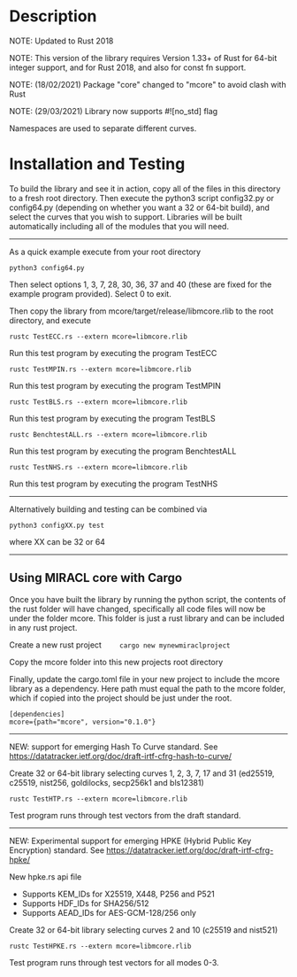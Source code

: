 # Description

NOTE: Updated to Rust 2018

NOTE: This version of the library requires Version 1.33+ of Rust for 64-bit 
integer support, and for Rust 2018, and also for const fn support.

NOTE: (18/02/2021) Package "core" changed to "mcore" to avoid clash with Rust

NOTE: (29/03/2021) Library now supports #![no_std] flag

Namespaces are used to separate different curves.

# Installation and Testing

To build the library and see it in action, copy all of the files in this 
directory to a fresh root directory. Then execute the python3 script 
config32.py or config64.py (depending on whether you want a 32 or 64-bit 
build), and select the curves that you wish to support. Libraries will be 
built automatically including all of the modules that you will need.

-----------------------------------------

As a quick example execute from your root directory

    python3 config64.py

Then select options 1, 3, 7, 28, 30, 36, 37 and 40 (these are fixed for 
the example program provided). Select 0 to exit.

Then copy the library from mcore/target/release/libmcore.rlib to the
root directory, and execute

    rustc TestECC.rs --extern mcore=libmcore.rlib

Run this test program by executing the program TestECC

    rustc TestMPIN.rs --extern mcore=libmcore.rlib

Run this test program by executing the program TestMPIN

    rustc TestBLS.rs --extern mcore=libmcore.rlib

Run this test program by executing the program TestBLS

    rustc BenchtestALL.rs --extern mcore=libmcore.rlib

Run this test program by executing the program BenchtestALL

    rustc TestNHS.rs --extern mcore=libmcore.rlib

Run this test program by executing the program TestNHS

-------------------------------------------------

Alternatively building and testing can be combined via

    python3 configXX.py test

where XX can be 32 or 64

-------------------------------------------------

## Using MIRACL core with Cargo

Once you have built the library by running the python script, the contents of the rust folder will have changed, specifically all code files will now be under the folder mcore. This folder is just a rust library and can be included in any rust project.

Create a new rust project
```    cargo new mynewmiraclproject```

Copy the mcore folder into this new projects root directory

Finally, update the cargo.toml file in your new project to include the mcore library as a dependency. Here path must equal the path to the mcore folder, which if copied into the project should be just under the root.
```
[dependencies]
mcore={path="mcore", version="0.1.0"}
```

-------------------------------------------------

NEW: support for emerging Hash To Curve standard.
See https://datatracker.ietf.org/doc/draft-irtf-cfrg-hash-to-curve/


Create 32 or 64-bit library selecting curves 1, 2, 3, 7, 17 and 31 (ed25519, c25519, nist256, goldilocks, secp256k1 and bls12381)

    rustc TestHTP.rs --extern mcore=libmcore.rlib

Test program runs through test vectors from the draft standard.

-------------------------------------------------

NEW: Experimental support for emerging HPKE (Hybrid Public Key Encryption) standard.
See https://datatracker.ietf.org/doc/draft-irtf-cfrg-hpke/

New hpke.rs api file

- Supports KEM_IDs for X25519, X448, P256 and P521
- Supports HDF_IDs for SHA256/512
- Supports AEAD_IDs for AES-GCM-128/256 only

Create 32 or 64-bit library selecting curves 2 and 10 (c25519 and nist521)

    rustc TestHPKE.rs --extern mcore=libmcore.rlib

Test program runs through test vectors for all modes 0-3.
